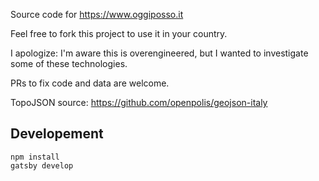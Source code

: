 Source code for https://www.oggiposso.it

Feel free to fork this project to use it in your country.

I apologize: I'm aware this is overengineered, but I wanted to investigate some of these technologies.

PRs to fix code and data are welcome.

TopoJSON source: https://github.com/openpolis/geojson-italy

## Developement

```
npm install
gatsby develop
```
